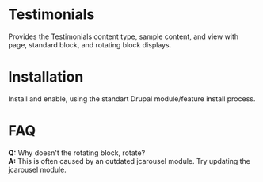 # Testimonials
Provides the Testimonials content type, sample content, and view with page, standard block, and rotating block displays.

# Installation
Install and enable, using the standart Drupal module/feature install process.

# FAQ
**Q:** Why doesn't the rotating block, rotate?  
**A:** This is often caused by an outdated jcarousel module. Try updating the jcarousel module.
